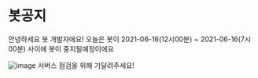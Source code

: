 # 봇공지
안녕하세요 봇 개발자에요!
오늘은 봇이 2021-06-16(12시00분) ~ 2021-06-16(7시00분) 사이에 봇이 중지될예정이에요 


![image](https://user-images.githubusercontent.com/66481016/122232858-885cec80-cef6-11eb-84f6-c100cbad4baa.png)
서버스 점검을 위해 기달려주세요!
